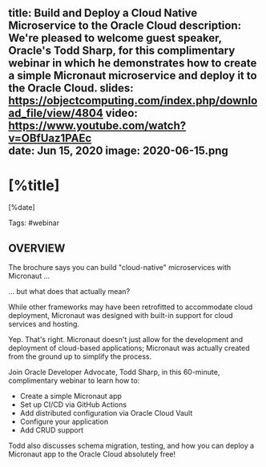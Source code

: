 title: Build and Deploy a Cloud Native Microservice to the Oracle Cloud
description: We're pleased to welcome guest speaker, Oracle's Todd Sharp, for this complimentary webinar in which he demonstrates how to create a simple Micronaut microservice and deploy it to the Oracle Cloud.
slides: https://objectcomputing.com/index.php/download_file/view/4804
video: https://www.youtube.com/watch?v=OBfUaz1PAEc            
date: Jun 15, 2020
image: 2020-06-15.png
---

# [%title]

[%date] 

Tags: #webinar

## OVERVIEW 

The brochure says you can build "cloud-native" microservices with Micronaut ...

... but what does that actually mean?

While other frameworks may have been retrofitted to accommodate cloud deployment, Micronaut was designed with built-in support for cloud services and hosting.

Yep. That's right. Micronaut doesn't just allow for the development and deployment of cloud-based applications; Micronaut was actually created from the ground up to simplify the process.

Join Oracle Developer Advocate, Todd Sharp, in this 60-minute, complimentary webinar to learn how to:

- Create a simple Micronaut app
- Set up CI/CD via GitHub Actions
- Add distributed configuration via Oracle Cloud Vault
- Configure your application
- Add CRUD support

Todd also discusses schema migration, testing, and how you can deploy a Micronaut app to the Oracle Cloud absolutely free!

